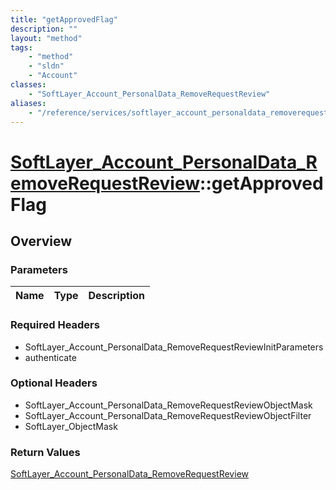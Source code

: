 ```yaml
---
title: "getApprovedFlag"
description: ""
layout: "method"
tags:
    - "method"
    - "sldn"
    - "Account"
classes:
    - "SoftLayer_Account_PersonalData_RemoveRequestReview"
aliases:
    - "/reference/services/softlayer_account_personaldata_removerequestreview/getApprovedFlag"
---
```

# [SoftLayer_Account_PersonalData_RemoveRequestReview](/reference/services/SoftLayer_Account_PersonalData_RemoveRequestReview)::getApprovedFlag




## Overview 


### Parameters 
|Name | Type | Description |
| --- | --- | --- |


### Required Headers
* SoftLayer_Account_PersonalData_RemoveRequestReviewInitParameters
* authenticate

### Optional Headers
* SoftLayer_Account_PersonalData_RemoveRequestReviewObjectMask
* SoftLayer_Account_PersonalData_RemoveRequestReviewObjectFilter
* SoftLayer_ObjectMask

### Return Values
<a href='/reference/datatypes/SoftLayer_Account_PersonalData_RemoveRequestReview'>SoftLayer_Account_PersonalData_RemoveRequestReview </a>

